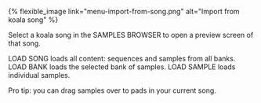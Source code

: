 ---
---

{% flexible_image link="menu-import-from-song.png" alt="Import from koala song" %}

Select a koala song in the SAMPLES BROWSER to open a preview screen of that song. 

LOAD SONG loads all content: sequences and samples from all banks. LOAD BANK loads the selected bank of samples. LOAD SAMPLE loads individual samples. 

Pro tip: you can drag samples over to pads in your current song.
